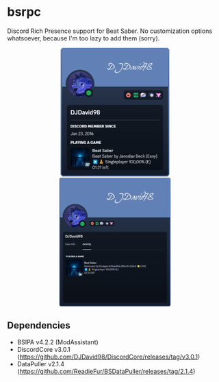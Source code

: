 # bsrpc

Discord Rich Presence support for Beat Saber. No customization options whatsoever, because I'm too lazy to add them (sorry).

<div align="center">
    <img src="screenshots/card.png" height="300" alt="Discord account card showing the Beat Saber rich presence">
    <img src="screenshots/profile.png" height="300" alt="Discord profile activity tab showing the Beat Saber rich presence">
</div>

## Dependencies

* BSIPA v4.2.2 (ModAssistant)
* DiscordCore v3.0.1 (https://github.com/DJDavid98/DiscordCore/releases/tag/v3.0.1)
* DataPuller v2.1.4 (https://github.com/ReadieFur/BSDataPuller/releases/tag/2.1.4)